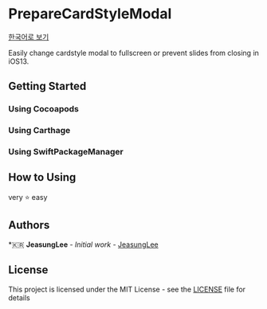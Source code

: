 # PrepareCardStyleModal
[한국어로 보기](https://github.com/JeaSungLEE/PrepareCardStyleModal/blob/master/READMEKR.md)

Easily change cardstyle modal to fullscreen or prevent slides from closing in iOS13.

## Getting Started
### Using Cocoapods
### Using Carthage
### Using SwiftPackageManager

## How to Using
very ⭐️ easy

## Authors

*🇰🇷 **JeasungLee** - *Initial work* - [JeasungLee](https://github.com/JeaSungLEE)

## License

This project is licensed under the MIT License - see the [LICENSE](LICENSE) file for details

